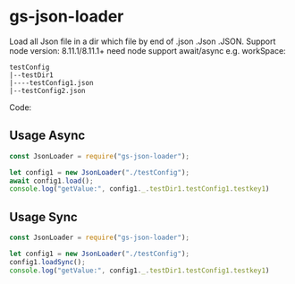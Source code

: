 # gs-json-loader
Load all Json file in a dir which file by end of .json .Json .JSON.
Support node version: 8.11.1/8.11.1+ need node support await/async
e.g. workSpace:
```
testConfig
|--testDir1
|----testConfig1.json
|--testConfig2.json
```
Code:
## Usage Async
```javascript 
const JsonLoader = require("gs-json-loader");

let config1 = new JsonLoader("./testConfig");
await config1.load();
console.log("getValue:", config1._.testDir1.testConfig1.testkey1)
```

## Usage Sync
```javascript 
const JsonLoader = require("gs-json-loader");

let config1 = new JsonLoader("./testConfig");
config1.loadSync();
console.log("getValue:", config1._.testDir1.testConfig1.testkey1)
```
